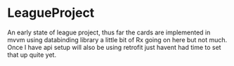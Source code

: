 # LeagueProject
An early state of league project, thus far the cards are implemented in mvvm using databinding library a 
little bit of Rx going on here but not much. 
Once I have api setup will also be using retrofit just havent had time to set that up quite yet. 
